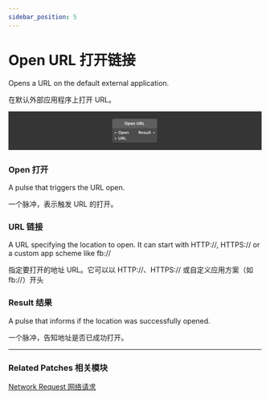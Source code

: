 ```yaml
---
sidebar_position: 5
---
```


# Open URL 打开链接

Opens a URL on the default external application.

在默认外部应用程序上打开 URL。

![Image](./../../../static/img/docs/Data/open-url.png)

### Open 打开

A pulse that triggers the URL open.

一个脉冲，表示触发 URL 的打开。

### URL 链接

A URL specifying the location to open. It can start with HTTP://, HTTPS:// or a custom app scheme like fb://

指定要打开的地址 URL。它可以以 HTTP://、HTTPS:// 或自定义应用方案（如 fb://）开头

### Result 结果

A pulse that informs if the location was successfully opened.

一个脉冲，告知地址是否已成功打开。

------

### Related Patches 相关模块

[Network Request 网络请求](./Network%20Request)
